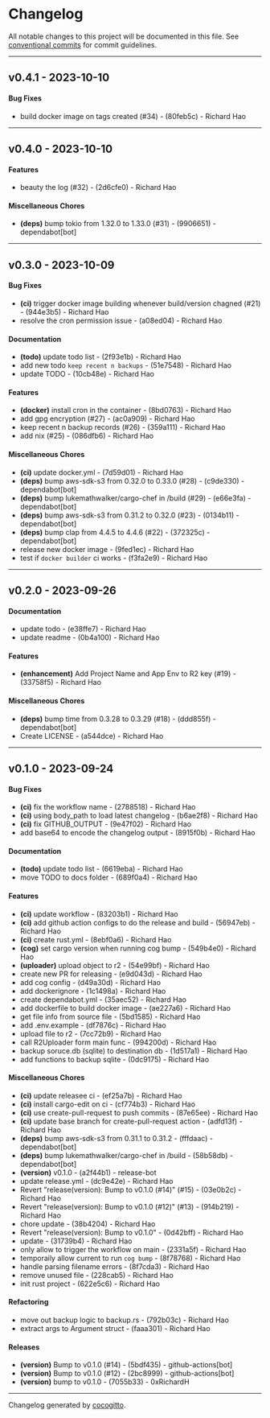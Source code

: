 # Changelog
All notable changes to this project will be documented in this file. See [conventional commits](https://www.conventionalcommits.org/) for commit guidelines.

- - -
## v0.4.1 - 2023-10-10
#### Bug Fixes
- build docker image on tags created (#34) - (80feb5c) - Richard Hao

- - -

## v0.4.0 - 2023-10-10
#### Features
- beauty the log (#32) - (2d6cfe0) - Richard Hao
#### Miscellaneous Chores
- **(deps)** bump tokio from 1.32.0 to 1.33.0 (#31) - (9906651) - dependabot[bot]

- - -

## v0.3.0 - 2023-10-09
#### Bug Fixes
- **(ci)** trigger docker image building whenever build/version chagned (#21) - (944e3b5) - Richard Hao
- resolve the cron permission issue - (a08ed04) - Richard Hao
#### Documentation
- **(todo)** update todo list - (2f93e1b) - Richard Hao
- add new todo `keep recent n backups` - (51e7548) - Richard Hao
- update TODO - (10cb48e) - Richard Hao
#### Features
- **(docker)** install cron in the container - (8bd0763) - Richard Hao
- add gpg encryption (#27) - (ac0a909) - Richard Hao
- keep recent n backup records (#26) - (359a111) - Richard Hao
- add nix (#25) - (086dfb6) - Richard Hao
#### Miscellaneous Chores
- **(ci)** update docker.yml - (7d59d01) - Richard Hao
- **(deps)** bump aws-sdk-s3 from 0.32.0 to 0.33.0 (#28) - (c9de330) - dependabot[bot]
- **(deps)** bump lukemathwalker/cargo-chef in /build (#29) - (e66e3fa) - dependabot[bot]
- **(deps)** bump aws-sdk-s3 from 0.31.2 to 0.32.0 (#23) - (0134b11) - dependabot[bot]
- **(deps)** bump clap from 4.4.5 to 4.4.6 (#22) - (372325c) - dependabot[bot]
- release new docker image - (9fed1ec) - Richard Hao
- test if `docker builder` ci works - (f3fa2e9) - Richard Hao

- - -

## v0.2.0 - 2023-09-26
#### Documentation
- update todo - (e38ffe7) - Richard Hao
- update readme - (0b4a100) - Richard Hao
#### Features
- **(enhancement)** Add Project Name and App Env to R2 key (#19) - (33758f5) - Richard Hao
#### Miscellaneous Chores
- **(deps)** bump time from 0.3.28 to 0.3.29 (#18) - (ddd855f) - dependabot[bot]
- Create LICENSE - (a544dce) - Richard Hao

- - -

## v0.1.0 - 2023-09-24
#### Bug Fixes
- **(ci)** fix the workflow name - (2788518) - Richard Hao
- **(ci)** using body_path to load latest changelog - (b6ae2f8) - Richard Hao
- **(ci)** fix GITHUB_OUTPUT - (9e47f02) - Richard Hao
- add base64 to encode the changelog output - (8915f0b) - Richard Hao
#### Documentation
- **(todo)** update todo list - (6619eba) - Richard Hao
- move TODO to docs folder - (689f0a4) - Richard Hao
#### Features
- **(ci)** update workflow - (83203b1) - Richard Hao
- **(ci)** add github action configs to do the release and build - (56947eb) - Richard Hao
- **(ci)** create rust.yml - (8ebf0a6) - Richard Hao
- **(cog)** set cargo version when running cog bump - (549b4e0) - Richard Hao
- **(uploader)** upload object to r2 - (54e99bf) - Richard Hao
- create new PR for releasing - (e9d043d) - Richard Hao
- add cog config - (d49a30d) - Richard Hao
- add dockerignore - (1c1498a) - Richard Hao
- create dependabot.yml - (35aec52) - Richard Hao
- add dockerfile to build docker image - (ae227a6) - Richard Hao
- get file info from source file - (5bd1585) - Richard Hao
- add .env.example - (df7876c) - Richard Hao
- upload file to r2 - (7cc72b9) - Richard Hao
- call R2Uploader form main func - (994200d) - Richard Hao
- backup soruce.db (sqlite) to destination db - (1d517a1) - Richard Hao
- add functions to backup sqlite - (0dc9175) - Richard Hao
#### Miscellaneous Chores
- **(ci)** update releasee ci - (ef25a7b) - Richard Hao
- **(ci)** install cargo-edit on ci - (cf774b3) - Richard Hao
- **(ci)** use create-pull-request to push commits - (87e65ee) - Richard Hao
- **(ci)** update base branch for create-pull-request action - (adfd13f) - Richard Hao
- **(deps)** bump aws-sdk-s3 from 0.31.1 to 0.31.2 - (fffdaac) - dependabot[bot]
- **(deps)** bump lukemathwalker/cargo-chef in /build - (58b58db) - dependabot[bot]
- **(version)** v0.1.0 - (a2f44b1) - release-bot
- update release.yml - (dc9e42e) - Richard Hao
- Revert "release(version): Bump to v0.1.0 (#14)" (#15) - (03e0b2c) - Richard Hao
- Revert "release(version): Bump to v0.1.0 (#12)" (#13) - (914b219) - Richard Hao
- chore update - (38b4204) - Richard Hao
- Revert "release(version): Bump to v0.1.0" - (0d42bff) - Richard Hao
- update - (31739b4) - Richard Hao
- only allow to trigger the workflow on main - (2331a5f) - Richard Hao
- temporaily allow current to run `cog bump` - (8f78768) - Richard Hao
- handle parsing filename errors - (8f7cda3) - Richard Hao
- remove unused file - (228cab5) - Richard Hao
- init rust project - (622e5c6) - Richard Hao
#### Refactoring
- move out backup logic to backup.rs - (792b03c) - Richard Hao
- extract args to Argument struct - (faaa301) - Richard Hao
#### Releases
- **(version)** Bump to v0.1.0 (#14) - (5bdf435) - github-actions[bot]
- **(version)** Bump to v0.1.0 (#12) - (2bc8999) - github-actions[bot]
- **(version)** bump to v0.1.0 - (7055b33) - 0xRichardH

- - -

Changelog generated by [cocogitto](https://github.com/cocogitto/cocogitto).